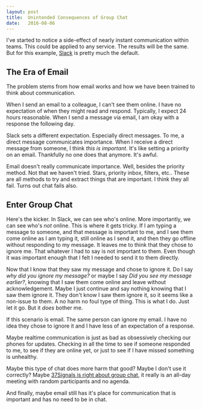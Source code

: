 ```yaml
---
layout: post
title:  Unintended Consequences of Group Chat
date:   2016-08-06
---
```


I've started to notice a side-effect of nearly instant communication within teams. This could be applied to any service. The results will be the same. But for this example, [Slack](https://slack.com/) is pretty much the default.

## The Era of Email
The problem stems from how email works and how we have been trained to think about communication. 

When I send an email to a colleague, I can't see them online. I have no expectation of when they might read and respond. Typically, I expect 24 hours reasonable. When I send a message via email, I am okay with a response the following day.

Slack sets a different expectation. Especially direct messages. To me, a direct message communicates importance. When I receive a direct message from someone, I think _this is important_. It's like setting a priority on an email. Thankfully no one does that anymore. It's awful. 

Email doesn't really communicate importance. Well, besides the priority method. Not that we haven't tried. Stars, priority inbox, filters, etc.. These are all methods to try and extract things that are important. I think they all fail. Turns out chat fails also.


## Enter Group Chat
Here's the kicker. In Slack, we can see who's online. More importantly, we can see who's _not_ online. This is where it gets tricky. If I am typing a message to someone, and that message is important to me, and I see them come online as I am typing it, still online as I send it, and then they go offline without responding to my message. It leaves me to think that they chose to ignore me. That whatever I had to say is not important to them. Even though it was important enough that I felt I needed to send it to them directly.

Now that I know that they saw my message and chose to ignore it. Do I say _why did you ignore my message?_ or maybe I say _Did you see my message earlier?_, knowing that I saw them come online and leave without acknowledgement. Maybe I just continue and say nothing knowing that I saw them ignore it. They don't know I saw them ignore it, so it seems like a non-issue to them. A no harm no foul type of thing. This is what I do. Just let it go. But it _does_ bother me.

If this scenario is email. The same person can ignore my email. I have no idea they chose to ignore it and I have less of an expectation of a response.

Maybe realtime communication is just as bad as obsessively checking our phones for updates. Checking in all the time to see if someone responded to me, to see if they are online yet, or just to see if I have missed something is unhealthy.

Maybe this type of chat does more harm that good? Maybe I don't use it correctly? Maybe [37Signals is right about group chat](https://m.signalvnoise.com/is-group-chat-making-you-sweat-744659addf7d#.o14s9lffl), it really is an all-day meeting with random participants and no agenda.

And finally, maybe email still has it's place for communication that is important and has no need to be in chat.

